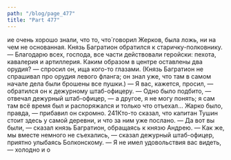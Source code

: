 ```yaml
---
path: "/blog/page_477"
title: "Part 477"
---
```


ие очень хорошо знали, что то, что́ говорил Жерков, была ложь, ни на чем не основанная. Князь Багратион обратился к старичку-полковнику.
— Благодарю всех, господа, все части действовали геройски: пехота, кавалерия и артиллерия. Каким образом в центре оставлены два орудия? — спросил он, ища кого-то глазами. (Князь Багратион не спрашивал про орудия левого фланга; он знал уже, что там в самом начале дела были брошены все пушки.) — Я вас, кажется, просил, — обратился он к дежурному штаб-офицеру.
— Одно было подбито, — отвечал дежурный штаб-офицер, — а другое, я не могу понять; я сам там всё время был и распоряжался и только что отъехал... Жарко было, правда, — прибавил он скромно.
241Кто-то сказал, что капитан Тушин стоит здесь у самой деревни, и что за ним уже послано.
— Да вот вы были, — сказал князь Багратион, обращаясь к князю Андрею.
— Как же, мы вместе немного не съехались, — сказал дежурный штаб-офицер, приятно улыбаясь Болконскому.
— Я не имел удовольствия вас видеть, — холодно и о
